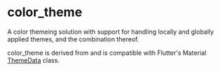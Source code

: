 # color_theme

A color themeing solution with support for handling locally and
globally applied themes, and the combination thereof.

color_theme is derived from and is compatible with Flutter's Material
[ThemeData](https://api.flutter.dev/flutter/material/ThemeData-class.html)
class.
